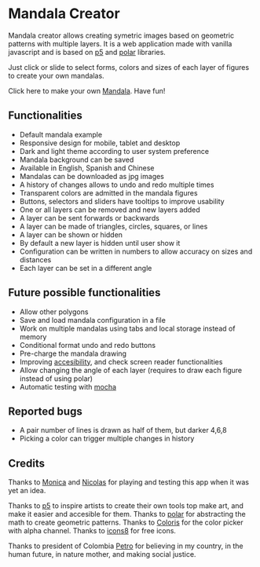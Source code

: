 # Mandala Creator

Mandala creator allows creating symetric images based on geometric patterns with multiple layers. It is a web application made with vanilla javascript and is based on [p5](https://p5js.org/) and [polar](https://github.com/liz-peng/p5.Polar) libraries.

Just click or slide to select forms, colors and sizes of each layer of figures to create your own mandalas.

Click here to make your own [Mandala](https://naveduran.github.io/mandala_creator/). Have fun!

## Functionalities

- Default mandala example
- Responsive design for mobile, tablet and desktop
- Dark and light theme according to user system preference
- Mandala background can be saved
- Available in English, Spanish and Chinese
- Mandalas can be downloaded as jpg images
- A history of changes allows to undo and redo multiple times
- Transparent colors are admitted in the mandala figures
- Buttons, selectors and sliders have tooltips to improve usability
- One or all layers can be removed and new layers added
- A layer can be sent forwards or backwards
- A layer can be made of triangles, circles, squares, or lines
- A layer can be shown or hidden 
- By default a new layer is hidden until user show it
- Configuration can be written in numbers to allow accuracy on sizes and distances
- Each layer can be set in a different angle

## Future possible functionalities

- Allow other polygons
- Save and load mandala configuration in a file
- Work on multiple mandalas using tabs and local storage instead of memory
- Conditional format undo and redo buttons
- Pre-charge the mandala drawing 
- Improving [accesibility](https://wave.webaim.org/), and check screen reader functionalities
- Allow changing the angle of each layer (requires to draw each figure instead of using polar)
- Automatic testing with [mocha](https://mochajs.org/)

## Reported bugs

- A pair number of lines is drawn as half of them, but darker 4,6,8
- Picking a color can trigger multiple changes in history

## Credits

Thanks to [Monica](https://www.linkedin.com/in/monica-vera-duran-91b46b278/) and [Nicolas](https://www.linkedin.com/in/nicolasopf/) for playing and testing this app when it was yet an idea. 

Thanks to [p5](https://p5js.org/) to inspire artists to create their own tools top make art, and make it easier and accesible for them.
Thanks to [polar](https://github.com/liz-peng/p5.Polar) for abstracting the math to create geometric patterns.
Thanks to [Coloris](https://github.com/mdbassit/Coloris) for the color picker with alpha channel.
Thanks to [icons8](https://icons8.com/) for free icons.

Thanks to president of Colombia [Petro](https://x.com/petrogustavo) for believing in my country, in the human future, in nature mother, and making social justice.
